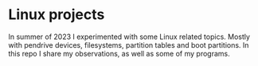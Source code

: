 # Linux projects

In summer of 2023 I experimented with some Linux related topics. Mostly with
pendrive devices, filesystems, partition tables and boot partitions.
In this repo I share my observations, as well as some of my programs.


